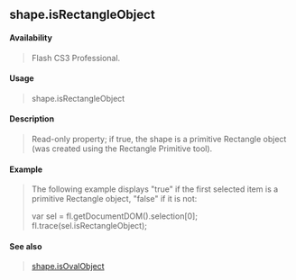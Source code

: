 ## shape.isRectangleObject

#### Availability

> Flash CS3 Professional.

#### Usage

> shape.isRectangleObject

#### Description

> Read-only property; if true, the shape is a primitive Rectangle object (was created using the Rectangle Primitive tool).

#### Example

> The following example displays "true" if the first selected item is a primitive Rectangle object, "false" if it is not:
>
> var sel = fl.getDocumentDOM().selection\[0\]; fl.trace(sel.isRectangleObject);

#### See also

> [shape.isOvalObject](#_bookmark819)
